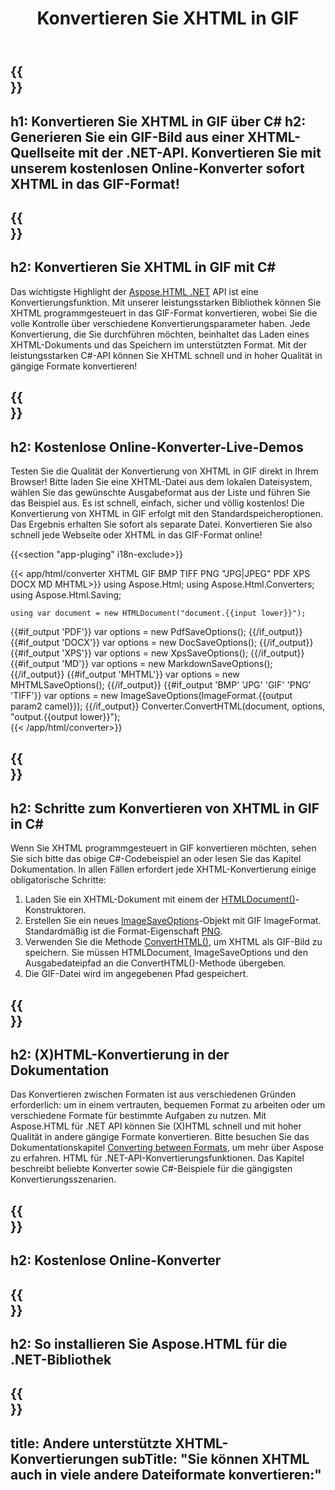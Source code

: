 ﻿---
translation: true
template: /templates/_template-conversion-child.md
title: Konvertieren Sie XHTML in GIF
description: Konvertieren Sie XHTML in C# in GIF. Verwenden Sie einfach die Konverter-API innerhalb von ASP.NET oder einer beliebigen .NET-Anwendung. Probieren Sie kostenlos online XHTML to GIF Converter aus!
url: /net/conversion/xhtml-to-gif/
family: html
platformtag: net
feature: conversion
informat: XHTML
outformat: GIF
otherformats: PDF DOCX XPS JPEG PNG TIFF BMP HTML MHTML MD
howto: howtoXhtml
---

{{<section banner>}}
---
h1: Konvertieren Sie XHTML in GIF über C#
h2: Generieren Sie ein GIF-Bild aus einer XHTML-Quellseite mit der .NET-API. Konvertieren Sie mit unserem kostenlosen Online-Konverter sofort XHTML in das GIF-Format!
---

{{<section overview>}}
---
h2: Konvertieren Sie XHTML in GIF mit C#
---

Das wichtigste Highlight der [Aspose.HTML .NET](https://products.aspose.com/html/net/) API ist eine Konvertierungsfunktion. Mit unserer leistungsstarken Bibliothek können Sie XHTML programmgesteuert in das GIF-Format konvertieren, wobei Sie die volle Kontrolle über verschiedene Konvertierungsparameter haben. Jede Konvertierung, die Sie durchführen möchten, beinhaltet das Laden eines XHTML-Dokuments und das Speichern im unterstützten Format. Mit der leistungsstarken C#-API können Sie XHTML schnell und in hoher Qualität in gängige Formate konvertieren!

{{<section demos>}}
---
h2: Kostenlose Online-Konverter-Live-Demos
---

Testen Sie die Qualität der Konvertierung von XHTML in GIF direkt in Ihrem Browser! Bitte laden Sie eine XHTML-Datei aus dem lokalen Dateisystem, wählen Sie das gewünschte Ausgabeformat aus der Liste und führen Sie das Beispiel aus. Es ist schnell, einfach, sicher und völlig kostenlos! Die Konvertierung von XHTML in GIF erfolgt mit den Standardspeicheroptionen. Das Ergebnis erhalten Sie sofort als separate Datei. Konvertieren Sie also schnell jede Webseite oder XHTML in das GIF-Format online!

{{<section "app-pluging" i18n-exclude>}}

{{< app/html/converter XHTML  GIF BMP TIFF PNG "JPG|JPEG" PDF XPS DOCX MD MHTML>}}
using Aspose.Html;
using Aspose.Html.Converters;
using Aspose.Html.Saving;

    using var document = new HTMLDocument("document.{{input lower}}");
{{#if_output 'PDF'}}
    var options = new PdfSaveOptions();
{{/if_output}}
{{#if_output 'DOCX'}}
    var options = new DocSaveOptions();
{{/if_output}}
{{#if_output 'XPS'}}
    var options = new XpsSaveOptions();
{{/if_output}}
{{#if_output 'MD'}}
    var options = new MarkdownSaveOptions();
{{/if_output}}
{{#if_output 'MHTML'}}
    var options = new MHTMLSaveOptions();
{{/if_output}}
{{#if_output 'BMP' 'JPG' 'GIF' 'PNG' 'TIFF'}}
    var options = new ImageSaveOptions(ImageFormat.{{output param2 camel}});
{{/if_output}}
    Converter.ConvertHTML(document, options, "output.{{output lower}}");   
{{< /app/html/converter>}} 


{{<section steps>}}
---
h2: Schritte zum Konvertieren von XHTML in GIF in C#
---

Wenn Sie XHTML programmgesteuert in GIF konvertieren möchten, sehen Sie sich bitte das obige C#-Codebeispiel an oder lesen Sie das Kapitel Dokumentation. In allen Fällen erfordert jede XHTML-Konvertierung einige obligatorische Schritte:
1. Laden Sie ein XHTML-Dokument mit einem der [HTMLDocument()](https://reference.aspose.com/html/net/aspose.html/htmldocument)-Konstruktoren.
1. Erstellen Sie ein neues [ImageSaveOptions](https://reference.aspose.com/html/net/aspose.html.saving/imagesaveoptions)-Objekt mit GIF ImageFormat. Standardmäßig ist die Format-Eigenschaft [PNG](https://reference.aspose.com/html/net/aspose.html.rendering.image/imageformat).
1. Verwenden Sie die Methode [ConvertHTML()](https://reference.aspose.com/html/net/aspose.html.converters/converter/converthtml/), um XHTML als GIF-Bild zu speichern. Sie müssen HTMLDocument, ImageSaveOptions und den Ausgabedateipfad an die ConvertHTML()-Methode übergeben.
1. Die GIF-Datei wird im angegebenen Pfad gespeichert.




{{<section documentation>}}
---
h2: (X)HTML-Konvertierung in der Dokumentation
---

Das Konvertieren zwischen Formaten ist aus verschiedenen Gründen erforderlich: um in einem vertrauten, bequemen Format zu arbeiten oder um verschiedene Formate für bestimmte Aufgaben zu nutzen. Mit Aspose.HTML für .NET API können Sie (X)HTML schnell und mit hoher Qualität in andere gängige Formate konvertieren. Bitte besuchen Sie das Dokumentationskapitel <a href="https://docs.aspose.com/html/net/converting-between-formats/" target="_blank">Converting between Formats</a>, um mehr über Aspose zu erfahren. HTML für .NET-API-Konvertierungsfunktionen. Das Kapitel beschreibt beliebte Konverter sowie C#-Beispiele für die gängigsten Konvertierungsszenarien.

{{<section online-converters>}}
---
h2: Kostenlose Online-Konverter
---

{{<section get-started>}}
---
h2: So installieren Sie Aspose.HTML für die .NET-Bibliothek
---

{{<section other-conversions>}}
---
title: Andere unterstützte XHTML-Konvertierungen
subTitle: "Sie können XHTML auch in viele andere Dateiformate konvertieren:"
---
